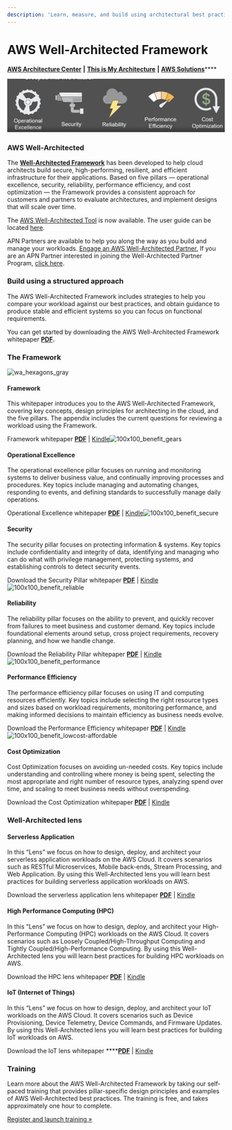 ```yaml
---
description: 'Learn, measure, and build using architectural best practices'
---
```


# AWS Well-Architected Framework

[**AWS Architecture Center**](https://aws.amazon.com/architecture/?solutions-all.sort-by=item.additionalFields.sortDate&solutions-all.sort-order=desc&whitepapers-main.sort-by=item.additionalFields.sortDate&whitepapers-main.sort-order=desc&reference-architecture.sort-by=item.additionalFields.sortDate&reference-architecture.sort-order=desc) **\|** [**This is My Architecture**](https://aws.amazon.com/this-is-my-architecture/?tma.sort-by=item.additionalFields.airDate&tma.sort-order=desc) **\|** [**AWS Solutions**](https://aws.amazon.com/solutions/?solutions-all.sort-by=item.additionalFields.sortDate&solutions-all.sort-order=desc)\*\*\*\*

![Five pillars in forming the awsWell-architected framework](../../.gitbook/assets/image%20%2844%29.png)

### AWS Well-Architected <a id="AWS_Well-Architected"></a>

The [**Well-Architected Framework**](https://d1.awsstatic.com/whitepapers/architecture/AWS_Well-Architected_Framework.pdf) has been developed to help cloud architects build secure, high-performing, resilient, and efficient infrastructure for their applications. Based on five pillars — operational excellence, security, reliability, performance efficiency, and cost optimization — the Framework provides a consistent approach for customers and partners to evaluate architectures, and implement designs that will scale over time.

The [AWS Well-Architected Tool](https://aws.amazon.com/well-architected-tool/) is now available. The user guide can be located [here](https://docs.aws.amazon.com/wellarchitected/latest/userguide/).  

APN Partners are available to help you along the way as you build and manage your workloads. [Engage an AWS Well-Architected Partner.](https://aws.amazon.com/architecture/well-architected/partners/)  If you are an APN Partner interested in joining the Well-Architected Partner Program, [click here](https://aws.amazon.com/partners/well-architected-program).  


### Build using a structured approach <a id="Build_using_a_structured_approach"></a>

The AWS Well-Architected Framework includes strategies to help you compare your workload against our best practices, and obtain guidance to produce stable and efficient systems so you can focus on functional requirements.

You can get started by downloading the AWS Well-Architected Framework whitepaper [**PDF**](https://d1.awsstatic.com/whitepapers/architecture/AWS_Well-Architected_Framework.pdf)**.**

### The Framework <a id="The_Framework"></a>

![wa\_hexagons\_gray](https://d1.awsstatic.com/Well%20Architected/wa_hexagons_gray.1cc33b2bcf6989d49711a13a543fab1717858cdd.png)

#### Framework <a id="Framework"></a>

This whitepaper introduces you to the AWS Well-Architected Framework, covering key concepts, design principles for architecting in the cloud, and the five pillars. The appendix includes the current questions for reviewing a workload using the Framework.

Framework whitepaper [**PDF**](https://d1.awsstatic.com/whitepapers/architecture/AWS_Well-Architected_Framework.pdf) \| [Kindle](https://www.amazon.com/dp/B07VR7BCRJ)![100x100\_benefit\_gears](https://d1.awsstatic.com/icons/benefit-icons/100x100_benefit_gears.a45c6e4644afe76e50f74d9c8e766b84383a2fd9.png)

#### Operational Excellence <a id="Operational_Excellence"></a>

The operational excellence pillar focuses on running and monitoring systems to deliver business value, and continually improving processes and procedures. Key topics include managing and automating changes, responding to events, and defining standards to successfully manage daily operations.

Operational Excellence whitepaper [**PDF**](https://d1.awsstatic.com/whitepapers/architecture/AWS-Operational-Excellence-Pillar.pdf) \| [Kindle](https://www.amazon.com/Operational-Excellence-Pillar-Well-Architected-Whitepaper-ebook/dp/B077NTC6S5/ref=sr_1_1?s=digital-text&ie=UTF8&qid=1511827693&sr=1-1&keywords=operational+excellence+well-architected)![100x100\_benefit\_secure](https://d1.awsstatic.com/icons/benefit-icons/100x100_benefit_secure.8cdef61f59664f369cece7648315335182483893.png)

#### Security <a id="Security"></a>

The security pillar focuses on protecting information & systems. Key topics include confidentiality and integrity of data, identifying and managing who can do what with privilege management, protecting systems, and establishing controls to detect security events.

Download the Security Pillar whitepaper [**PDF**](https://d1.awsstatic.com/whitepapers/architecture/AWS-Security-Pillar.pdf) \| [Kindle](https://www.amazon.com/Security-Pillar-Well-Architected-Framework-Whitepaper-ebook/dp/B01MXRQFUX/ref=sr_1_4?s=digital-text&ie=UTF8&qid=1503806675&sr=1-4&keywords=aws+well-architected)![100x100\_benefit\_reliable](https://d1.awsstatic.com/icons/benefit-icons/100x100_benefit_reliable.5ed99df83307e76aeca0cdc86962f4c59351d9d0.png)

#### Reliability <a id="Reliability"></a>

The reliability pillar focuses on the ability to prevent, and quickly recover from failures to meet business and customer demand. Key topics include foundational elements around setup, cross project requirements, recovery planning, and how we handle change.

Download the Reliability Pillar whitepaper [**PDF**](https://d1.awsstatic.com/whitepapers/architecture/AWS-Reliability-Pillar.pdf) \| [Kindle](https://www.amazon.com/Reliability-Pillar-Well-Architected-Framework-Whitepaper-ebook/dp/B083PNRFLD/ref=sr_1_3?s=digital-text&ie=UTF8&qid=1503806675&sr=1-3&keywords=aws+well-architected)![100x100\_benefit\_performance](https://d1.awsstatic.com/icons/benefit-icons/100x100_benefit_performance.08c18fd8c10933a82bea84c425407c524dbfe7c8.png)

#### Performance Efficiency <a id="Performance_Efficiency"></a>

The performance efficiency pillar focuses on using IT and computing resources efficiently. Key topics include selecting the right resource types and sizes based on workload requirements, monitoring performance, and making informed decisions to maintain efficiency as business needs evolve.

Download the Performance Efficiency whitepaper [**PDF**](https://d1.awsstatic.com/whitepapers/architecture/AWS-Performance-Efficiency-Pillar.pdf) \| [Kindle](https://www.amazon.com/Performance-Efficiency-Pillar-Well-Architected-Whitepaper-ebook/dp/B01MSSLHBX/ref=sr_1_2?s=digital-text&ie=UTF8&qid=1503806675&sr=1-2&keywords=aws+well-architected)![100x100\_benefit\_lowcost-affordable](https://d1.awsstatic.com/icons/benefit-icons/100x100_benefit_lowcost-affordable.12543377bb9da9cd5b7fdbfcf35680fcfb5e34c3.png)

#### Cost Optimization <a id="Cost_Optimization"></a>

Cost Optimization focuses on avoiding un-needed costs. Key topics include understanding and controlling where money is being spent, selecting the most appropriate and right number of resource types, analyzing spend over time, and scaling to meet business needs without overspending.

Download the Cost Optimization whitepaper [**PDF**](https://d1.awsstatic.com/whitepapers/architecture/AWS-Cost-Optimization-Pillar.pdf) \| [Kindle](https://www.amazon.com/Cost-Optimization-Pillar-Well-Architected-Whitepaper-ebook/dp/B01LW7KXRG/ref=sr_1_5?s=digital-text&ie=UTF8&qid=1503806675&sr=1-5&keywords=aws+well-architected)   


### Well-Architected lens <a id="Well-Architected_lens"></a>

#### Serverless Application <a id="Serverless_Application_"></a>

In this “Lens” we focus on how to design, deploy, and architect your serverless application workloads on the AWS Cloud. It covers scenarios such as RESTful Microservices, Mobile back-ends, Stream Processing, and Web Application. By using this Well-Architected lens you will learn best practices for building serverless application workloads on AWS.  


Download the serverless application lens whitepaper [**PDF**](https://d1.awsstatic.com/whitepapers/architecture/AWS-Serverless-Applications-Lens.pdf) \| [Kindle](https://www.amazon.com/dp/B082TXMZ5T)

#### High Performance Computing \(HPC\) <a id="High_Performance_Computing_(HPC)"></a>

In this “Lens” we focus on how to design, deploy, and architect your High-Performance Computing \(HPC\) workloads on the AWS Cloud. It covers scenarios such as Loosely Coupled/High-Throughput Computing and Tightly Coupled/High-Performance Computing. By using this Well-Architected lens you will learn best practices for building HPC workloads on AWS.

Download the HPC lens whitepaper [**PDF**](https://d1.awsstatic.com/whitepapers/architecture/AWS-HPC-Lens.pdf) \| [Kindle](https://www.amazon.com/dp/B082TRK76F)  


#### IoT \(Internet of Things\) <a id="IoT_(Internet_of_Things)"></a>

In this “Lens” we focus on how to design, deploy, and architect your IoT workloads on the AWS Cloud. It covers scenarios such as Device Provisioning, Device Telemetry, Device Commands, and Firmware Updates. By using this Well-Architected lens you will learn best practices for building IoT workloads on AWS.

Download the IoT lens whitepaper ****[**PDF**](https://d1.awsstatic.com/whitepapers/architecture/AWS-IoT-Lens.pdf) \| [Kindle](https://www.amazon.com/dp/B082XSCMRX)

### Training <a id="Training"></a>

Learn more about the AWS Well-Architected Framework by taking our self-paced training that provides pillar-specific design principles and examples of AWS Well-Architected best practices. The training is free, and takes approximately one hour to complete.

[Register and launch training »](https://www.aws.training/Details/Curriculum?id=42037)

